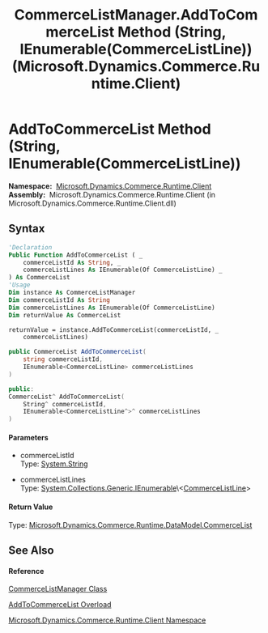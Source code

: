 ﻿---
title: CommerceListManager.AddToCommerceList Method (String, IEnumerable(CommerceListLine)) (Microsoft.Dynamics.Commerce.Runtime.Client)
TOCTitle: AddToCommerceList Method (String, IEnumerable(CommerceListLine))
ms:assetid: M:Microsoft.Dynamics.Commerce.Runtime.Client.CommerceListManager.AddToCommerceList(System.String,System.Collections.Generic.IEnumerable{Microsoft.Dynamics.Commerce.Runtime.DataModel.CommerceListLine})
ms:mtpsurl: https://technet.microsoft.com/en-us/library/microsoft.dynamics.commerce.runtime.client.commercelistmanager.addtocommercelist(v=AX.60)
ms:contentKeyID: 65320497
ms.date: 05/18/2015
mtps_version: v=AX.60
dev_langs:
- vb
- csharp
- c++
---

# AddToCommerceList Method (String, IEnumerable(CommerceListLine))

**Namespace:**  [Microsoft.Dynamics.Commerce.Runtime.Client](microsoft-dynamics-commerce-runtime-client-namespace.md)  
**Assembly:**  Microsoft.Dynamics.Commerce.Runtime.Client (in Microsoft.Dynamics.Commerce.Runtime.Client.dll)

## Syntax

``` vb
'Declaration
Public Function AddToCommerceList ( _
    commerceListId As String, _
    commerceListLines As IEnumerable(Of CommerceListLine) _
) As CommerceList
'Usage
Dim instance As CommerceListManager
Dim commerceListId As String
Dim commerceListLines As IEnumerable(Of CommerceListLine)
Dim returnValue As CommerceList

returnValue = instance.AddToCommerceList(commerceListId, _
    commerceListLines)
```

``` csharp
public CommerceList AddToCommerceList(
    string commerceListId,
    IEnumerable<CommerceListLine> commerceListLines
)
```

``` c++
public:
CommerceList^ AddToCommerceList(
    String^ commerceListId, 
    IEnumerable<CommerceListLine^>^ commerceListLines
)
```

#### Parameters

  - commerceListId  
    Type: [System.String](https://technet.microsoft.com/en-us/library/s1wwdcbf\(v=ax.60\))  

<!-- end list -->

  - commerceListLines  
    Type: [System.Collections.Generic.IEnumerable](https://technet.microsoft.com/en-us/library/9eekhta0\(v=ax.60\))\<[CommerceListLine](commercelistline-class-microsoft-dynamics-commerce-runtime-datamodel.md)\>  

#### Return Value

Type: [Microsoft.Dynamics.Commerce.Runtime.DataModel.CommerceList](commercelist-class-microsoft-dynamics-commerce-runtime-datamodel.md)  

## See Also

#### Reference

[CommerceListManager Class](commercelistmanager-class-microsoft-dynamics-commerce-runtime-client.md)

[AddToCommerceList Overload](commercelistmanager-addtocommercelist-method-microsoft-dynamics-commerce-runtime-client.md)

[Microsoft.Dynamics.Commerce.Runtime.Client Namespace](microsoft-dynamics-commerce-runtime-client-namespace.md)

